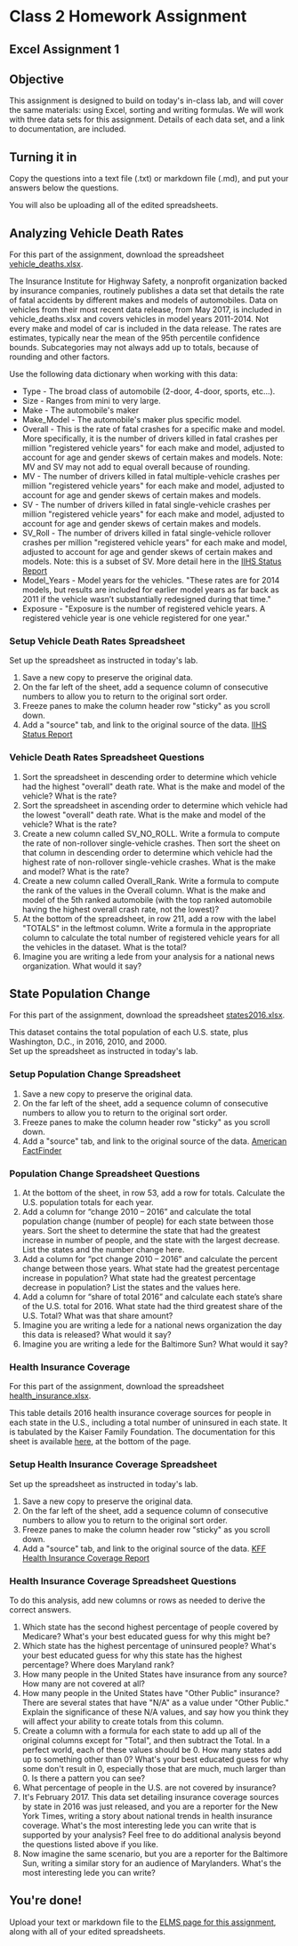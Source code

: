 # Class 2 Homework Assignment
## Excel Assignment 1   

## Objective

This assignment is designed to build on today's in-class lab, and will cover the same materials: using Excel, sorting and writing formulas. We will work with three data sets for this assignment.  Details of each data set, and a link to documentation, are included.

## Turning it in

Copy the questions into a text file (.txt) or markdown file (.md), and put your answers below the questions.

You will also be uploading all of the edited spreadsheets.   

## Analyzing Vehicle Death Rates

For this part of the assignment, download the spreadsheet [vehicle_deaths.xlsx](data/vehicle_deaths.xlsx).

The Insurance Institute for Highway Safety, a nonprofit organization backed by insurance companies, routinely publishes a data set that details the rate of fatal accidents by different makes and models of automobiles.  Data on vehicles from their most recent data release, from May 2017, is included in vehicle_deaths.xlsx and covers vehicles in model years 2011-2014. Not every make and model of car is included in the data release. The rates are estimates, typically near the mean of the 95th percentile confidence bounds.  Subcategories may not always add up to totals, because of rounding and other factors.  

Use the following data dictionary when working with this data:

* Type - The broad class of automobile (2-door, 4-door, sports, etc...).
* Size - Ranges from mini to very large.
* Make - The automobile's maker
* Make_Model - The automobile's maker plus specific model.
* Overall - This is the rate of fatal crashes for a specific make and model.  More specifically, it is the number of drivers killed in fatal crashes per million "registered vehicle years" for each make and model, adjusted to account for age and gender skews of certain makes and models. Note: MV and SV may not add to equal overall because of rounding.
* MV - The number of drivers killed in fatal multiple-vehicle crashes per million "registered vehicle years" for each make and model, adjusted to account for age and gender skews of certain makes and models.
* SV - The number of drivers killed in fatal single-vehicle crashes per million "registered vehicle years" for each make and model, adjusted to account for age and gender skews of certain makes and models.
* SV_Roll - The number of drivers killed in fatal single-vehicle rollover crashes per million "registered vehicle years" for each make and model, adjusted to account for age and gender skews of certain makes and models. Note: this is a subset of SV.
More detail here in the [IIHS Status Report](http://www.iihs.org/externaldata/srdata/docs/sr5203.pdf)
* Model_Years - Model years for the vehicles. "These rates are for 2014 models, but results are included for earlier model years as far back as 2011 if the vehicle wasn’t substantially redesigned during that time."
* Exposure - "Exposure is the number of registered vehicle years. A registered
vehicle year is one vehicle registered for one year."

### Setup Vehicle Death Rates Spreadsheet

Set up the spreadsheet as instructed in today's lab.

1. Save a new copy to preserve the original data.
2. On the far left of the sheet, add a sequence column of consecutive numbers to allow you to return to the original sort order.
3. Freeze panes to make the column header row "sticky" as you scroll down.
4. Add a "source" tab, and link to the original source of the data. [IIHS Status Report](http://www.iihs.org/externaldata/srdata/docs/sr5203.pdf)


### Vehicle Death Rates Spreadsheet Questions

1.  Sort the spreadsheet in descending order to determine which vehicle had the highest "overall" death rate.  What is the make and model of the vehicle?  What is the rate?
2.  Sort the spreadsheet in ascending order to determine which vehicle had the lowest "overall" death rate.  What is the make and model of the vehicle?  What is the rate?
3.  Create a new column called SV_NO_ROLL.  Write a formula to compute the rate of non-rollover single-vehicle crashes.  Then sort the sheet on that column in descending order to determine which vehicle had the highest rate of non-rollover single-vehicle crashes.  What is the make and model? What is the rate?
4.  Create a new column called Overall_Rank. Write a formula to compute the rank of the values in the Overall column.  What is the make and model of the 5th ranked automobile (with the top ranked automobile having the highest overall crash rate, not the lowest)?    
5.  At the bottom of the spreadsheet, in row 211, add a row with the label "TOTALS" in the leftmost column.  Write a formula in the appropriate column to calculate the total number of registered vehicle years for all the vehicles in the dataset.  What is the total?
6.  Imagine you are writing a lede from your analysis for a national news organization. What would it say?

## State Population Change

For this part of the assignment, download the spreadsheet [states2016.xlsx](data/states2016.xlsx).

This dataset contains the total population of each U.S. state, plus Washington, D.C., in 2016, 2010, and 2000.  
Set up the spreadsheet as instructed in today's lab.

### Setup Population Change Spreadsheet

1. Save a new copy to preserve the original data.
2. On the far left of the sheet, add a sequence column of consecutive numbers to allow you to return to the original sort order.
3. Freeze panes to make the column header row "sticky" as you scroll down.
4. Add a "source" tab, and link to the original source of the data. [American FactFinder](https://factfinder.census.gov/faces/nav/jsf/pages/index.xhtml)

### Population Change Spreadsheet Questions

1. At the bottom of the sheet, in row 53, add a row for totals.  Calculate the U.S. population totals for each year.
2. Add a column for “change 2010 – 2016” and calculate the total population change (number of people) for each state between those years. Sort the sheet to determine the state that had the greatest increase in number of people, and the state with the largest decrease.  List the states and the number change here.
3. Add a column for “pct change 2010 – 2016” and calculate the percent change between those years. What state had the greatest percentage increase in population? What state had the greatest percentage decrease in population? List the states and the values here.
4. Add a column for “share of total 2016” and calculate each state’s share of the U.S. total for 2016.  What state had the third greatest share of the U.S. Total? What was that share amount?
5. Imagine you are writing a lede for a national news organization the day this data is released? What would it say?  
6. Imagine you are writing a lede for the Baltimore Sun? What would it say?

### Health Insurance Coverage

For this part of the assignment, download the spreadsheet [health_insurance.xlsx](data/health_insurance.xlsx).

This table details 2016 health insurance coverage sources for people in each state in the U.S., including a total number of uninsured in each state. It is tabulated by the Kaiser Family Foundation.  The documentation for this sheet is available [here](https://www.kff.org/other/state-indicator/total-population/?dataView=1&currentTimeframe=0&sortModel=%7B%22colId%22:%22Location%22,%22sort%22:%22asc%22%7D), at the bottom of the page.   

### Setup Health Insurance Coverage Spreadsheet

Set up the spreadsheet as instructed in today's lab.

1. Save a new copy to preserve the original data.
2. On the far left of the sheet, add a sequence column of consecutive numbers to allow you to return to the original sort order.
3. Freeze panes to make the column header row "sticky" as you scroll down.
4. Add a "source" tab, and link to the original source of the data. [KFF Health Insurance Coverage Report](https://www.kff.org/other/state-indicator/total-population/?dataView=1&currentTimeframe=0&sortModel=%7B%22colId%22:%22Location%22,%22sort%22:%22asc%22%7D)

### Health Insurance Coverage Spreadsheet Questions

To do this analysis, add new columns or rows as needed to derive the correct answers.

1.  Which state has the second highest percentage of people covered by Medicare?  What's your best educated guess for why this might be?
2.  Which state has the highest percentage of uninsured people? What's your best educated guess for why this state has the highest percentage? Where does Maryland rank?
3.  How many people in the United States have insurance from any source?  How many are not covered at all?
4.  How many people in the United States have "Other Public" insurance?  There are several states that have "N/A" as a value under "Other Public." Explain the significance of these N/A values, and say how you think they will affect your ability to create totals from this column.  
5.  Create a column with a formula for each state to add up all of the original columns except for "Total", and then subtract the Total. In a perfect world, each of these values should be 0. How many states add up to something other than 0?  What's your best educated guess for why some don't result in 0, especially those that are much, much larger than 0. Is there a pattern you can see?
6.  What percentage of people in the U.S. are not covered by insurance?   
7.  It's February 2017.  This data set detailing insurance coverage sources by state in 2016 was just released, and you are a reporter for the New York Times, writing a story about national trends in health insurance coverage.  What's the most interesting lede you can write that is supported by your analysis?  Feel free to do additional analysis beyond the questions listed above if you like.
8.  Now imagine the same scenario, but you are a reporter for the Baltimore Sun, writing a similar story for an audience of Marylanders. What's the most interesting lede you can write?

## You're done!

Upload your text or markdown file to the [ELMS page for this assignment](https://umd.instructure.com/courses/1251920/assignments/4695640), along with all of your edited spreadsheets.
